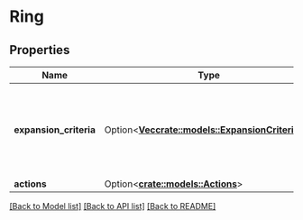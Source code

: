 # Ring

## Properties

Name | Type | Description | Notes
------------ | ------------- | ------------- | -------------
**expansion_criteria** | Option<[**Vec<crate::models::ExpansionCriterium>**](ExpansionCriterium.md)> | The conditions that will trigger conversations to move to the next bullseye ring. | [optional]
**actions** | Option<[**crate::models::Actions**](Actions.md)> |  | [optional]

[[Back to Model list]](../README.md#documentation-for-models) [[Back to API list]](../README.md#documentation-for-api-endpoints) [[Back to README]](../README.md)


